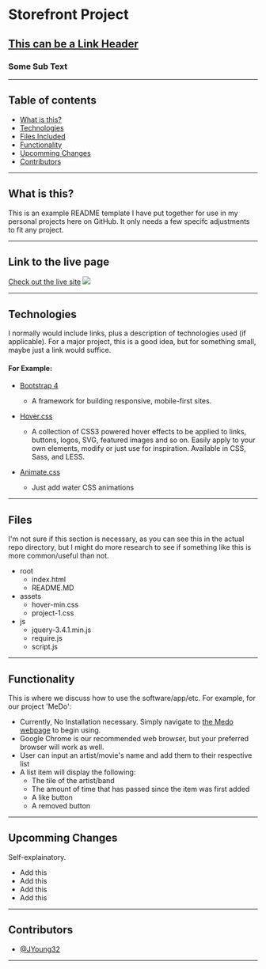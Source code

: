 
# Storefront Project
## [This can be a Link Header](www.hyperlinkhere.com/) 
### Some Sub Text

---- 

 ## Table of contents
* [What is this?](#what-is-this)
* [Technologies](#technologies)
* [Files Included](#files-included)
* [Functionality](#functionality)
* [Upcomming Changes](#upcomming-changes)
* [Contributors](#contributors)

----

## What is this?

This is an example README template I have put together for use in my personal projects here on GitHub.  It only needs a few specifc adjustments to fit any project.  


----

## Link to the live page
[Check out the live site](www.website.com)
![](example-gif.gif)

----

## Technologies

I normally would include links, plus a description of technologies used (if applicable).  For a major project, this is a good idea, but for something small, maybe just a link would suffice.

#### For Example:

* [Bootstrap 4](https://getbootstrap.com/)

    - A framework for building responsive, mobile-first sites.

* [Hover.css](https://ianlunn.github.io/Hover/)

    - A collection of CSS3 powered hover effects to be applied to links, buttons, logos, SVG, featured images and so on. Easily apply to your own elements, modify or just use for inspiration. Available in CSS, Sass, and LESS.

* [Animate.css](https://daneden.github.io/animate.css/)

    - Just add water CSS animations

----

## Files 

I'm not sure if this section is necessary, as you can see this in the actual repo directory, but I might do more research to see if something like this is more common/useful than not.



* root
    * index.html
    * README.MD
* assets
    * hover-min.css
    * project-1.css
* js
    * jquery-3.4.1.min.js
    * require.js
    * script.js

----

## Functionality

This is where we discuss how to use the software/app/etc.  For example, for our project 'MeDo':

* Currently, No Installation necessary.  Simply navigate to [the Medo webpage](https://mpaitgt.github.io/Medo-frontend/) to begin using.
* Google Chrome is our recommended web browser, but your preferred browser will work as well.
* User can input an artist/movie's name and add them to their respective list
* A list item will display the following:
    * The tile of the artist/band
    * The amount of time that has passed since the item was first added
    * A like button 
    * A removed button


    
----

## Upcomming Changes

Self-explainatory.

* Add this
* Add this
* Add this
* Add this

----

## Contributors

* [@JYoung32](https://github.com/JYoung32)


----